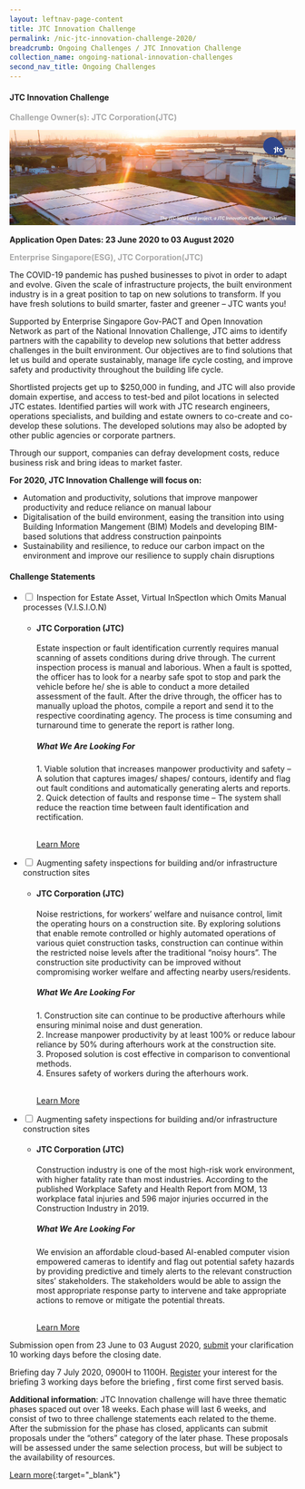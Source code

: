 ```yaml
---
layout: leftnav-page-content
title: JTC Innovation Challenge
permalink: /nic-jtc-innovation-challenge-2020/
breadcrumb: Ongoing Challenges / JTC Innovation Challenge
collection_name: ongoing-national-innovation-challenges
second_nav_title: Ongoing Challenges
---
```


#### JTC Innovation Challenge

<font color="#a9a9a9"><b>Challenge Owner(s): JTC Corporation(JTC)</b></font>

[![1](/images/ongoing-challenges/JTC-Innovation-Challenge.jpg)](https://gov-pact.ipi-singapore.org/grant-call/jtc-innovation-challenge)

**Application Open Dates: 23 June 2020 to 03 August 2020**<br>

<font color=" #a9a9a9"><b>Enterprise Singapore(ESG), JTC Corporation(JTC)</b></font>

The COVID-19 pandemic has pushed businesses to pivot in order to adapt and evolve. Given the scale of infrastructure projects, the built environment industry is in a great position to tap on new solutions to transform. If you have fresh solutions to build smarter, faster and greener – JTC wants you!

Supported by Enterprise Singapore Gov-PACT and Open Innovation Network as part of the National Innovation Challenge, JTC aims to identify partners with the capability to develop new solutions that better address challenges in the built environment. Our objectives are to find solutions that let us build and operate sustainably, manage life cycle costing, and improve safety and productivity throughout the building life cycle.

Shortlisted projects get up to $250,000 in funding, and JTC will also provide domain expertise, and access to test-bed and pilot locations in selected JTC estates. Identified parties will work with JTC research engineers, operations specialists, and building and estate owners to co-create and co-develop these solutions. The developed solutions may also be adopted by other public agencies or corporate partners.

Through our support, companies can defray development costs, reduce business risk and bring ideas to market faster. 

<b>For 2020, JTC Innovation Challenge will focus on:</b>

<ul>
  <li>Automation and productivity, solutions that improve manpower productivity and reduce reliance on manual labour</li>
  <li>Digitalisation of the build environment, easing the transition into using Building Information Mangement (BIM) Models and developing BIM-based solutions that address construction painpoints</li>
  <li>Sustainability and resilience, to reduce our carbon impact on the environment and improve our resilience to supply chain disruptions</li>
</ul>

<div id="wrapper">
    <h4> Challenge Statements </h4>
<ul>
    <li>
    <input type="checkbox" id="list-item-1">
    <label for="list-item-1" class="first">Inspection for Estate Asset, Virtual InSpectIon which Omits Manual processes (V.I.S.I.O.N)</label>
        <ul>
          <li><b><h4>JTC Corporation (JTC)</h4></b>Estate inspection or fault identification currently requires manual scanning of assets conditions during drive through. The current inspection process is manual and laborious. When a fault is spotted, the officer has to look for a nearby safe spot to stop and park the vehicle before he/ she is able to conduct a more detailed assessment of the fault. After the drive through, the officer has to manually upload the photos, compile a report and send it to the respective coordinating agency. The process is time consuming and turnaround time to generate the report is rather long.
<h5>What We Are Looking For</h5>
1. Viable solution that increases manpower productivity and safety – A solution that captures images/ shapes/ contours, identify and flag out fault conditions and automatically generating alerts and reports.<br>
2. Quick detection of faults and response time – The system shall reduce the reaction time between fault identification and rectification.<br><br>

<a href="https://gov-pact.ipi-singapore.org/challenges/challenge-statement-1-inspection-estate-asset-virtual-inspection-which-omits-manual" >Learn More</a>
          </li>
        </ul>
      </li>
     <li>
    <input type="checkbox" id="list-item-2">
    <label for="list-item-2">Augmenting safety inspections for building and/or infrastructure construction sites</label>
      <ul>
        <li><b><h4>JTC Corporation (JTC)</h4></b>Noise restrictions, for workers’ welfare and nuisance control, limit the operating hours on a construction site. By exploring solutions that enable remote controlled or highly automated operations of various quiet construction tasks, construction can continue within the restricted noise levels after the traditional “noisy hours”. The construction site productivity can be improved without compromising worker welfare and affecting nearby users/residents.
<h5>What We Are Looking For</h5>
1. Construction site can continue to be productive afterhours while ensuring minimal noise and dust generation.<br>
2. Increase manpower productivity by at least 100% or reduce labour reliance by 50% during afterhours work at the construction site.<br>
3. Proposed solution is cost effective in comparison to conventional methods.<br>
4. Ensures safety of workers during the afterhours work.<br><br>


<a href="https://gov-pact.ipi-singapore.org/challenges/challenge-statement-2-extending-productive-hours-construction-sites" >Learn More</a>
        </li>
       </ul>
    </li>
    <li>
    <input type="checkbox" id="list-item-3">
    <label for="list-item-3">Augmenting safety inspections for building and/or infrastructure construction sites</label>
      <ul>
        <li><b><h4>JTC Corporation (JTC)</h4></b>Construction industry is one of the most high-risk work environment, with higher fatality rate than most industries. According to the published Workplace Safety and Health Report from MOM, 13 workplace fatal injuries and 596 major injuries occurred in the Construction Industry in 2019.  
<h5>What We Are Looking For</h5>      
We envision an affordable cloud-based AI-enabled computer vision empowered cameras to identify and flag out potential safety hazards by providing predictive and timely alerts to the relevant construction sites’ stakeholders. The stakeholders would be able to assign the most appropriate response party to intervene and take appropriate actions to remove or mitigate the potential threats.<br><br>


<a href="https://gov-pact.ipi-singapore.org/challenges/challenge-statement-3-augmenting-safety-inspections-building-andor-infrastructure" >Learn More</a>
        </li>
       </ul>
    </li>
</ul>
</div>


Submission open from 23 June to 03 August 2020, [submit](https://form.gov.sg/5edf0b2cb735b200116213b5) your clarification 10 working days before the closing date.

Briefing day 7 July 2020, 0900H to 1100H. [Register](https://form.gov.sg/5edf7083ea153a0011efd59d) your interest for the briefing 3 working days before the briefing , first come first served basis. 

<b>Additional information</b>: JTC Innovation challenge will have three thematic phases spaced out over 18 weeks. Each phase will last 6 weeks, and consist of two to three challenge statements each related to the theme. After the submission for the phase has closed, applicants can submit proposals under the “others” category of the later phase. These proposals will be assessed under the same selection process, but will be subject to the availability of resources. 

[Learn more](https://gov-pact.ipi-singapore.org/grant-call/jtc-innovation-challenge){:target="_blank"}
